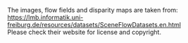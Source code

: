 The images, flow fields and disparity maps are taken from: https://lmb.informatik.uni-freiburg.de/resources/datasets/SceneFlowDatasets.en.html  
Please check their website for license and copyright. 